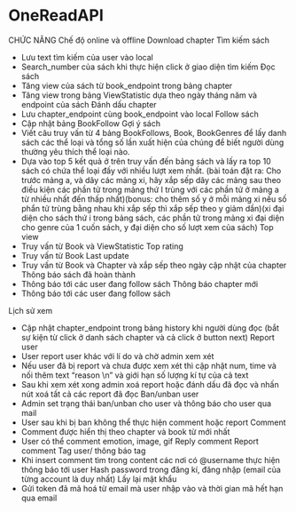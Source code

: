 # OneReadAPI
CHỨC NĂNG
Chế độ online và offline
Download chapter
Tìm kiếm sách
-	Lưu text tìm kiếm của user vào local
-	Search_number của sách khi thực hiện click ở giao diện tìm kiếm
Đọc sách
-	Tăng view của sách từ book_endpoint trong bảng chapter
-	Tăng view trong bảng ViewStatistic dựa theo ngày tháng năm và endpoint của sách
Đánh dấu chapter
-	Lưu chapter_endpoint cùng book_endpoint vào local
Follow sách
-	Cập nhật bảng BookFollow
Gợi ý sách
-	Viết câu truy vấn từ 4 bảng BookFollows, Book, BookGenres để lấy danh sách các thể loại và tổng số lần xuất hiện của chúng để biết người dùng thường yêu thích thể loại nào.
-	Dựa vào top 5 kết quả ở trên truy vấn đến bảng sách và lấy ra top 10 sách có chứa thể loại đấy với nhiều lượt xem nhất. (bài toán đặt ra: Cho trước mảng a, và dãy các mảng xi, hãy xắp sếp dãy các mảng sau theo điều kiện các phần tử trong mảng thứ I trùng với các phần tử ở mảng a từ nhiều nhất đến thấp nhất)(bonus: cho thêm số y ở mỗi mảng xi nếu số phẩn tử trùng bằng nhau khi xắp sếp thì xắp sếp theo y giảm dần)(xi đại diện cho sách thứ i trong bảng sách, các phần tử trong mảng xi đại diện cho genre của 1 cuốn sách, y đại diện cho số lượt xem của sách)
Top view
-	Truy vấn từ Book và ViewStatistic
Top rating
-	Truy vấn từ Book
Last update
-	Truy vấn từ Book và Chapter và xắp sếp theo ngày cập nhật của chapter
Thông báo sách đã hoàn thành
-	Thông báo tới các user đang follow sách 
Thông báo chapter mới
-	Thông báo tới các user đang follow sách 

Lịch sử xem
-	Cập nhật chapter_endpoint trong bảng history khi người dùng đọc (bắt sự kiện từ click ở danh sách chapter và cả click ở button next)
Report user
-	User report user khác với lí do và chờ admin xem xét
-	Nếu user đã bị report và chưa được xem xét thì cập nhật num, time và nối thêm text “reason \n” và giới hạn số lượng kí tự của cả text
-	Sau khi xem xét xong admin xoá report hoặc đánh dấu đã đọc và nhấn nút xoá tất cả các report đã đọc
Ban/unban user
-	Admin set trạng thái ban/unban cho user và thông báo cho user qua mail
-	User sau khi bị ban không thể thực hiện comment hoặc report
Comment
-	Comment được hiển thị theo chapter và book từ mới nhất
-	User có thể comment emotion, image, gif
Reply comment
Report comment
Tag user/ thông báo tag
-	Khi insert comment tìm trong content các nơi có @username thực hiện thông báo tới user
Hash password trong đăng kí, đăng nhập (email của từng account là duy nhất)
Lấy lại mật khẩu
-	Gửi token đã mã hoá từ email mà user nhập vào và thời gian mã hết hạn qua email

	
